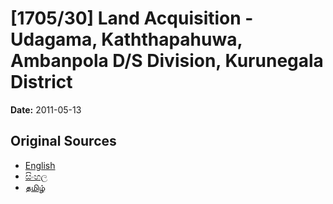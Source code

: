 # [1705/30] Land Acquisition - Udagama, Kaththapahuwa, Ambanpola D/S Division, Kurunegala District

**Date:** 2011-05-13

## Original Sources

- [English](https://documents.gov.lk/view/extra-gazettes/2011/5/1705-30_E.pdf)
- [සිංහල](https://documents.gov.lk/view/extra-gazettes/2011/5/1705-30_S.pdf)
- [தமிழ்](https://documents.gov.lk/view/extra-gazettes/2011/5/1705-30_T.pdf)
